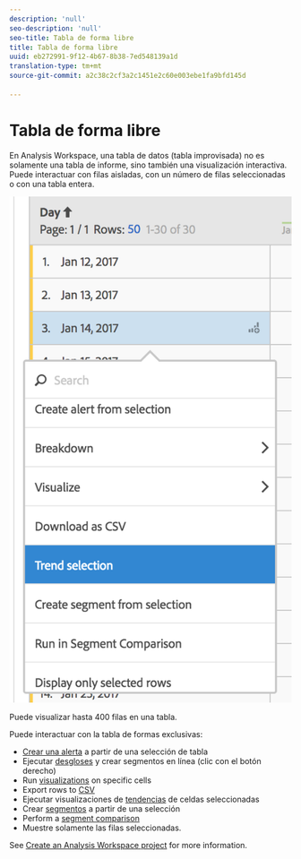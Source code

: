 ```yaml
---
description: 'null'
seo-description: 'null'
seo-title: Tabla de forma libre
title: Tabla de forma libre
uuid: eb272991-9f12-4b67-8b38-7ed548139a1d
translation-type: tm+mt
source-git-commit: a2c38c2cf3a2c1451e2c60e003ebe1fa9bfd145d

---
```



# Tabla de forma libre

En Analysis Workspace, una tabla de datos (tabla improvisada) no es solamente una tabla de informe, sino también una visualización interactiva. Puede interactuar con filas aisladas, con un número de filas seleccionadas o con una tabla entera.

![](assets/data-table.png)

Puede visualizar hasta 400 filas en una tabla.

Puede interactuar con la tabla de formas exclusivas:

* [Crear una alerta](/help/components/c-alerts/alert-builder.md) a partir de una selección de tabla
* Ejecutar [desgloses](../../../analyze/analysis-workspace/components/dimensions/t-breakdown-fa.md#task_B594DA2476E84DFDA8279E831F0BD9C4) y crear segmentos en línea (clic con el botón derecho)
* Run [visualizations](../../../analyze/analysis-workspace/visualizations/freeform-analysis-visualizations.md#concept_09242627629147A88A68F1506954C276) on specific cells
* Export rows to [CSV](../../../analyze/analysis-workspace/curate-share/download-send.md#concept_BB548979F47F45739679B830428C3025)
* Ejecutar visualizaciones de [tendencias](../../../analyze/analysis-workspace/analysis-workspace-features.md#section_34930C967C104C2B9092BA8DCF2BF81A) de celdas seleccionadas
* Crear  [segmentos](../../../analyze/analysis-workspace/components/t-freeform-project-segment.md#task_11C6A2C7717B48049E5750B9D20FEC80) a partir de una selección
* Perform a [segment comparison](../../../analyze/analysis-workspace/c-panels/c-segment-comparison/segment-comparison.md#concept_74FAC1C6D0204F9190A110B0D9005793)
* Muestre solamente las filas seleccionadas.

See [Create an Analysis Workspace project](../../../analyze/analysis-workspace/build-workspace-project/t-freeform-project.md#task_C2C698ACC7954062A28E4784911E6CF2) for more information.
